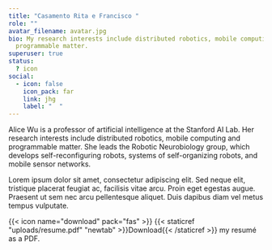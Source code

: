 ```yaml
---
title: "Casamento Rita e Francisco "
role: ""
avatar_filename: avatar.jpg
bio: My research interests include distributed robotics, mobile computing and
  programmable matter.
superuser: true
status:
  ? icon
social:
  - icon: false
    icon_pack: far
    link: jhg
    label: "  "
---
```



Alice Wu is a professor of artificial intelligence at the Stanford AI Lab. Her research interests include distributed robotics, mobile computing and programmable matter. She leads the Robotic Neurobiology group, which develops self-reconfiguring robots, systems of self-organizing robots, and mobile sensor networks.

Lorem ipsum dolor sit amet, consectetur adipiscing elit. Sed neque elit, tristique placerat feugiat ac, facilisis vitae arcu. Proin eget egestas augue. Praesent ut sem nec arcu pellentesque aliquet. Duis dapibus diam vel metus tempus vulputate.

{{< icon name="download" pack="fas" >}} {{< staticref "uploads/resume.pdf" "newtab" >}}Download{{< /staticref >}} my resumé as a PDF.
